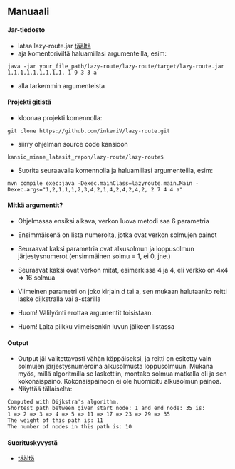 ## Manuaali

#### Jar-tiedosto

* lataa lazy-route.jar [täältä](https://github.com/inkeriV/lazy-route/releases)
* aja komentoriviltä haluamillasi argumenteilla, esim:
```
java -jar your_file_path/lazy-route/lazy-route/target/lazy-route.jar 1,1,1,1,1,1,1,1,1, 1 9 3 3 a
```
* alla tarkemmin argumenteista


#### Projekti gitistä

* kloonaa projekti komennolla:
```
git clone https://github.com/inkeriV/lazy-route.git
``` 
* siirry ohjelman source code kansioon
```
kansio_minne_latasit_repon/lazy-route/lazy-route$
```
* Suorita seuraavalla komennolla ja haluamillasi argumenteilla, esim:
```
mvn compile exec:java -Dexec.mainClass=lazyroute.main.Main -Dexec.args="1,2,1,1,1,2,3,4,2,1,4,2,4,2,4,2, 2 7 4 4 a"
```

#### Mitkä argumentit?

* Ohjelmassa ensiksi alkava, verkon luova metodi saa 6 parametria
* Ensimmäisenä on lista numeroita, jotka ovat verkon solmujen painot
* Seuraavat kaksi parametria ovat alkusolmun ja loppusolmun järjestysnumerot (ensimmäinen solmu = 1, ei 0, jne.)
* Seuraavat kaksi ovat verkon mitat, esimerkissä 4 ja 4, eli verkko on 4x4 => 16 solmua
* Viimeinen parametri on joko kirjain d tai a, sen mukaan halutaanko reitti laske dijkstralla vai a-starilla

* Huom! Välilyönti erottaa argumentit toisistaan.
* Huom! Laita pilkku viimeisenkin luvun jälkeen listassa

#### Output
* Output jäi valitettavasti vähän köppäiseksi, ja reitti on esitetty vain solmujen järjestysnumeroina alkusolmusta loppusolmuun. Mukana myös, millä algoritmilla se laskettiin, montako solmua matkalla oli ja sen kokonaispaino. Kokonaispainoon ei ole huomioitu alkusolmun painoa.
* Näyttää tällaiselta:
``` 
Computed with Dijkstra's algorithm.
Shortest path between given start node: 1 and end node: 35 is:
1 => 2 => 3 => 4 => 5 => 11 => 17 => 23 => 29 => 35
The weight of this path is: 11
The number of nodes in this path is: 10
```

#### Suorituskyvystä
* [täältä](https://github.com/inkeriV/lazy-route/blob/master/documentation/testaus.md)
